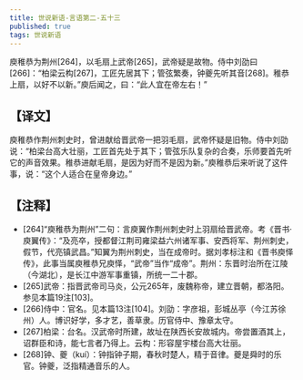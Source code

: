 ```yaml
---
title: 世说新语-言语第二-五十三
published: true
tags: 世说新语
---
```


庾稚恭为荆州[264]，以毛扇上武帝[265]，武帝疑是故物。侍中刘劭曰[266]：“柏梁云构[267]，工匠先居其下；管弦繁奏，钟夔先听其音[268]。稚恭上扇，以好不以新。”庾后闻之，曰：“此人宜在帝左右！”

## 【译文】

庾稚恭作荆州刺史时，曾进献给晋武帝一把羽毛扇，武帝怀疑是旧物。侍中刘劭说：“柏梁台高大壮丽，工匠首先处于其下；管弦乐队复杂的合奏，乐师要首先听它的声音效果。稚恭进献毛扇，是因为好而不是因为新。”庾稚恭后来听说了这件事，说：“这个人适合在皇帝身边。”

## 【注释】

- [264]“庾稚恭为荆州”二句：言庾翼作荆州刺史时上羽扇给晋武帝。考《晋书·庾翼传》：“及亮卒，授都督江荆司雍梁益六州诸军事、安西将军、荆州刺史，假节，代亮镇武昌。”知翼为荆州刺史，当在成帝时。据刘孝标注和《晋书庾怿传》，此事当属庾稚恭兄庾怿，“武帝”当作“成帝”。荆州：东晋时治所在江陵（今湖北），是长江中游军事重镇，所统一二十郡。
- [265]武帝：指晋武帝司马炎，公元265年，废魏称帝，建立晋朝，都洛阳。参见本篇19注[103]。
- [266]侍中：官名。见本篇13注[104]。刘劭：字彦祖，彭城丛亭（今江苏徐州）人。博识好学，多才艺，善草隶。历官侍中、豫章太守。
- [267]柏梁：台名。汉武帝时所建，故址在陕西长安故城内。帝尝置酒其上，诏群臣和诗，能七言者乃得上。云构：形容屋宇楼台高大壮丽。
- [268]钟、夔（kuí）：钟指钟子期，春秋时楚人，精于音律。夔是舜时的乐官。钟夔，泛指精通音乐的人。
